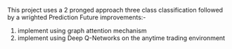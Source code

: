 This project uses a 2 pronged approach three class classification followed by a wrighted Prediction
Future improvements:-
1. implement using graph attention mechanism
2. implement using Deep Q-Networks on the anytime trading environment
